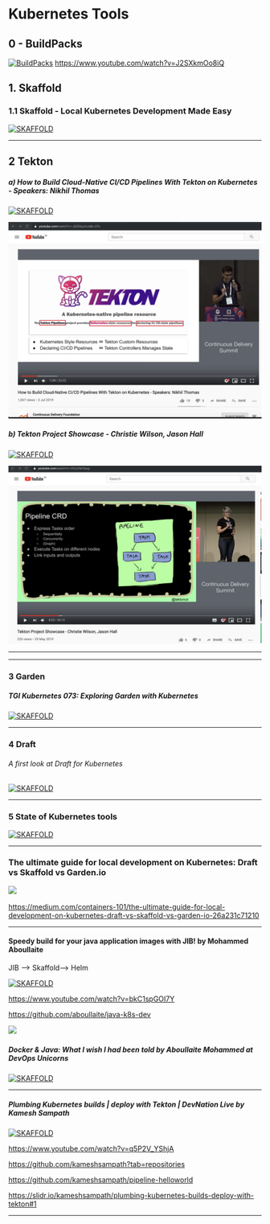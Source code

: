 # Kubernetes Tools

## 0 - BuildPacks
[![BuildPacks](https://img.youtube.com/vi/J2SXkmOo8iQ/0.jpg)](https://www.youtube.com/watch?v=tJ2SXkmOo8iQ)
https://www.youtube.com/watch?v=J2SXkmOo8iQ

## 1. Skaffold

### 1.1 Skaffold - Local Kubernetes Development Made Easy

[![SKAFFOLD](https://img.youtube.com/vi/tTNrzEjROCo/0.jpg)](https://www.youtube.com/watch?v=tTNrzEjROCo)

---

## 2 Tekton

##### a) How to Build Cloud-Native CI/CD Pipelines With Tekton on Kubernetes - Speakers: Nikhil Thomas
[![SKAFFOLD](https://img.youtube.com/vi/-ji5Z0qJmJs/0.jpg)](https://www.youtube.com/watch?v=-ji5Z0qJmJs)

![](https://github.com/adhulappanavar/learning_resources/raw/master/images/How%20to%20Build%20Cloud-Native%20CICD%20Pipelines%20With%20Tekton%20on%20Kubernetes%20Speakers%20Nikhil%20Thomas.png)



##### b) Tekton Project Showcase - Christie Wilson, Jason Hall
[![SKAFFOLD](https://i.ytimg.com/vi/V0LpYdnTpsg/hqdefault.jpg?sqp=-oaymwEZCNACELwBSFXyq4qpAwsIARUAAIhCGAFwAQ==\u0026rs=AOn4CLAs_sDwTD34ixYIymtxFyOVLqlZWA)](https://www.youtube.com/watch?v=-V0LpYdnTps)

![](https://github.com/adhulappanavar/learning_resources/raw/master/images/Tekton%20Project%20Showcase%20-%20Christie%20Wilson%20Jason%20Hall.png)

----
----

### 3 Garden
##### TGI Kubernetes 073: Exploring Garden with Kubernetes
[![SKAFFOLD](https://img.youtube.com/vi/Xfi9XqcZ76M/0.jpg)](https://www.youtube.com/watch?v=Xfi9XqcZ76M)

---

### 4 Draft

###### A first look at Draft for Kubernetes

[![SKAFFOLD](https://img.youtube.com/vi/skA70Qz0jcE/0.jpg)](https://www.youtube.com/watch?v=-skA70Qz0jcE)

-----

### 5 State of Kubernetes tools

[![SKAFFOLD](https://img.youtube.com/vi/dIs8FwJzVI8/0.jpg)](https://www.youtube.com/watch?v=dIs8FwJzVI8)

----

### The ultimate guide for local development on Kubernetes: Draft vs Skaffold vs Garden.io

![](https://miro.medium.com/max/3340/1*0rzNq-I1SlV2XaVA4BeAOA.png)


https://medium.com/containers-101/the-ultimate-guide-for-local-development-on-kubernetes-draft-vs-skaffold-vs-garden-io-26a231c71210


-----

#### Speedy build for your java application images with JIB! by Mohammed Aboullaite

JIB --> Skaffold--> Helm

[![SKAFFOLD](https://img.youtube.com/vi/bkC1spGOI7Y/0.jpg)](https://www.youtube.com/watch?v=-bkC1spGOI7Y)

https://www.youtube.com/watch?v=bkC1spGOI7Y

https://github.com/aboullaite/java-k8s-dev

![](https://raw.githubusercontent.com/aboullaite/java-k8s-dev/master/petstore/petstore.png)


##### Docker & Java: What I wish I had been told by Aboullaite Mohammed at DevOps Unicorns

[![SKAFFOLD](https://img.youtube.com/vi/YbYPNSVP0zU/0.jpg)](https://www.youtube.com/watch?v=-YbYPNSVP0zU)



----
##### Plumbing Kubernetes builds | deploy with Tekton | DevNation Live by Kamesh Sampath

[![SKAFFOLD](https://img.youtube.com/vi/q5P2V_YShjA/0.jpg)](https://www.youtube.com/watch?v=-q5P2V_YShjA)


https://www.youtube.com/watch?v=q5P2V_YShjA

https://github.com/kameshsampath?tab=repositories

https://github.com/kameshsampath/pipeline-helloworld

https://slidr.io/kameshsampath/plumbing-kubernetes-builds-deploy-with-tekton#1

--------